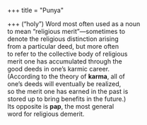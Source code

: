 +++
title = "Punya"

+++
(“holy”) Word most often used as a noun  
to mean “religious merit”—sometimes to  
denote the religious distinction arising  
from a particular deed, but more often  
to refer to the collective body of religious  
merit one has accumulated through the  
good deeds in one’s karmic career.  
(According to the theory of **karma**, all of  
one’s deeds will eventually be realized,  
so the merit one has earned in the past is  
stored up to bring benefits in the future.)  
Its opposite is **pap**, the most general  
word for religious demerit.